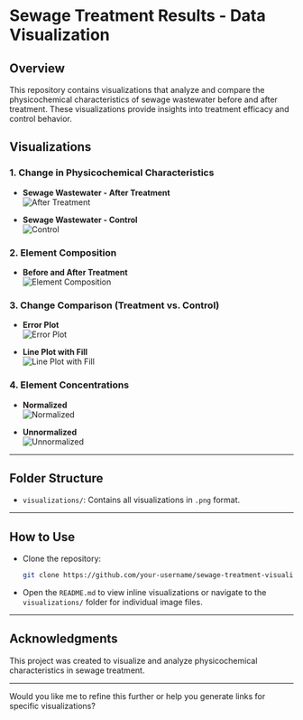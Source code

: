 # **Sewage Treatment Results - Data Visualization**

## **Overview**
This repository contains visualizations that analyze and compare the physicochemical characteristics of sewage wastewater before and after treatment. These visualizations provide insights into treatment efficacy and control behavior.

## **Visualizations**

### 1. Change in Physicochemical Characteristics
- **Sewage Wastewater - After Treatment**  
  ![After Treatment]([visualizations/change_physicochemical_after_treatment.png])
  
- **Sewage Wastewater - Control**  
  ![Control](visualizations/change_physicochemical_control.png)

### 2. Element Composition
- **Before and After Treatment**  
  ![Element Composition](visualizations/element_composition_before_after.png)

### 3. Change Comparison (Treatment vs. Control)
- **Error Plot**  
  ![Error Plot](visualizations/errorplot_physicochemical_treatment_control.png)
  
- **Line Plot with Fill**  
  ![Line Plot with Fill](visualizations/lineplot_fill_physicochemical_treatment_control.png)

### 4. Element Concentrations
- **Normalized**  
  ![Normalized](visualizations/normalized_element_concentrations_before_after.png)
  
- **Unnormalized**  
  ![Unnormalized](visualizations/unnormalized_element_concentrations_before_after.png)

---

## **Folder Structure**
- `visualizations/`: Contains all visualizations in `.png` format.

---

## **How to Use**
- Clone the repository:
  ```bash
  git clone https://github.com/your-username/sewage-treatment-visualizations.git
  ```
- Open the `README.md` to view inline visualizations or navigate to the `visualizations/` folder for individual image files.

---

## **Acknowledgments**
This project was created to visualize and analyze physicochemical characteristics in sewage treatment.

---

Would you like me to refine this further or help you generate links for specific visualizations?
